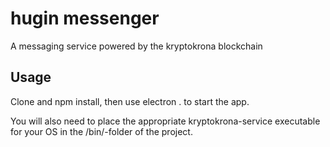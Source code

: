 # hugin messenger

A messaging service powered by the kryptokrona blockchain

## Usage

Clone and npm install, then use electron . to start the app.


You will also need to place the appropriate kryptokrona-service executable for your OS in the /bin/-folder of the project.


